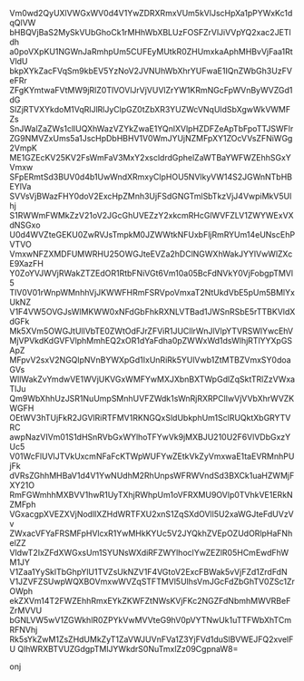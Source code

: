 Vm0wd2QyUXlVWGxWV0d4V1YwZDRXRmxVUm5kVlJscHpXa1pPYWxKc1dqQlVW
bHBQVjBaS2MySkVUbGhoCk1rMHhWbXBLUzFOSFZrVlJiVVpYQ2xac2JETldh
a0poVXpKU1NGWnJaRmhpUm5CUFEyMUtkR0ZHUmxkaAphMHBvVjFaa1RtVldU
bkpXYkZacFVqSm9kbEV5YzNoV2JVNUhWbXhrYUFwaE1IQnZWbGh3UzFVeFRr
ZFgKYmtwaFVtMW9jRlZ0TlVOVlJrVjVUVlZrYW1KRmNGcFpWVnByWVZGd1dG
SlZjRTVXYkdoM1VqRlJlRlJyClpGZ0tZbXR3YUZWcVNqUldSbXgwWkVWMFZs
SnJWalZaZWs1cllUQXhWazVZYkZwaE1YQnlXVlpHZDFZeApTbFpoTTJSWFlr
ZG9NMVZxUms5a1JscHpDbHBHV1V0WmJYUjNZMFpXY1ZOcVVsZFNiWGg2VmpK
ME1GZEcKV25KV2FsWmFaV3MxY2xscldrdGphelZaWTBaYWFWZEhhSGxYVmxw
SFpERmtSd3BUV0d4b1UwWndXRmxyClpHOU5NVlkyVW14S2JGWnNTbHBEYlVa
SVVsVjBWazFHY0doV2ExcHpZMnh3UjFSdGNGTmlSbTkzVjJ4VwpiMkV5Ulhj
S1RWWmFWMkZzV21oV2JGcGhUVEZzY2xkcmRHcGlWVFZLV1ZWYWExVXdNSGxo
U0d4WVZteGEKU0ZwRVJsTmpkM0JZWWtkNFUxbFljRmRYUm14eUNscEhPVTVO
VmxwNFZXMDFUMWRHU25OWGJteEVZa2hDClNGWXhWakJYYlVwWlZXcE9XazFH
Y0ZoYVJWVjRWakZTZEdOR1RtbFNiVGt6Vm10a05BcFdNVkY0VjFobgpTMVl5
TlV0V01rWnpWMnhhVjJKWWFHRmFSRVpoVmxaT2NtUkdVbE5pUm5BMlYxUkNZ
V1F4VW5OVGJsWlMKWW0xNFdGbFhkRXNLVTBad1JWSnRSbE5rTTBKVldXdGFk
Mk5XVm5OWGJtUllVbTE0ZWtOdFJrZFViR1JUCllrWnJlVlpYTVRSWlYwcEhV
MjVPVkdKdGVFVlphMmhEQ2xOR1dYaFdha0pZWWxWd1dsWlhjRTlYYXpGSApZ
MFpvV2sxV2NGQlpNVnBYWXpGd1IxUnRiRk5YUlVwb1ZtMTBZVmxSY0doaGVs
WllWakZvYmdwVE1WVjUKVGxWMFYwMXJXbnBXTWpGdlZqSktTRlZzVWxaTlJu
Qm9WbXhhUzJSR1NuUmpSMnhUVFZWdk1sWnRjRXRPClIwVjVVbXhrWVZKWGFH
OEtWV3hTUjFkR2JGVlRiRTFMV1RKNGQxSldUbkphUm1SclRUQktXbGRYTVRC
awpNazVIVm01S1dHSnRVbGxWYlhoTFYwVk9jMXBJU210U2F6VlVDbGxzYUc5
V01WcFlUVlJTVkUxcmNFaFcKTWpWUFYwZEtkVkZyVmxwaE1taEVRMnhPUjFk
dVRsZGhhMHBaV1d4V1YwNUdhM2RhUnpsWFRWVndSd3BXCk1uaHZWMjFXY21O
RmFGWmhhMXBVV1hwR1UyTXhjRWhpUm1oVFRXMU9OVlp0TVhkVE1ERkNZMFph
VGxacgpXVEZXVjNodllXZHdWRTFXU2xnS1ZqSXdOVll5U2xaWGJteFdUVzVv
ZWxacVFYaFRSMFpHVlcxR1YwMHkKYUc5V2JYQkhZVEpOZUdORlpHaFNhelZZ
VldwT2IxZFdXWGxsUm1SYUNsWXdiRFZWYlhoclYwZEZlR05HCmEwdFhWM1JY
V1Zaa1YySklTbGhpYlU1TVZsUkNZV1F4VGtoV2ExcFBWak5vVjFZd1ZrdFdN
V1JZVFZSUwpWQXBOVmxwWVZqSTFTMVl5UlhsVmJGcFdZbGhTV0ZSc1ZrOWph
ekZXVm14T2FWZEhhRmxEYkZKWFZtNWsKVjFKc2NGZFdNbmhMWVRBeFZrMVVU
bGNLVW5wV1ZGWkhlR0ZPYkVwMVVteG9hV0pVYTNwUk1uTTFWbXhTCmRFNVhj
Rk5sYkZwM1ZsZHdUMkZyT1ZaVWJUVnFVa1Z3YjFVd1duSlBVWEJFQ2xvelFU
QlhWRXBTVUZGdgpTMlJYWkdrS0NuTmxlZz09CgpnaW8=

onj